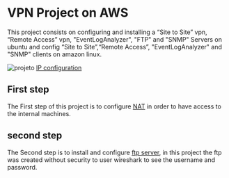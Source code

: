 # VPN Project on AWS

This project consists on configuring and installing a “Site to Site” vpn, “Remote Access” vpn, "EventLogAnalyzer", "FTP" and "SNMP" Servers on ubuntu and config “Site to Site”,“Remote Access”, "EventLogAnalyzer" and "SNMP" clients on amazon linux. 


![projeto](https://user-images.githubusercontent.com/114146685/229098640-73d59b25-d4aa-490c-8496-a0c42026f42b.png)
[IP configuration](vpc-pc-ips.md)

## First step
The First step of this project is to configure [NAT](NAT.md) in order to have access to the internal machines.

## second step
The Second step is to install and configure [ftp server](FTP.md), in this project the ftp was created without security to user wireshark to see the username and password.
